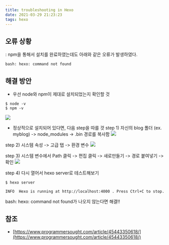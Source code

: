 ```yaml
---
title: troubleshooting in Hexo
date: 2021-03-29 21:23:23
tags: hexo
---
```

## 오류 상황
: npm을 통해서 설치를 완료하였는데도 아래와 같은 오류가 발생하였다. 
```
bash: hexo: command not found
```

## 해결 방안
- 우선 node와 npm이 제대로 설치되었는지 확인할 것
```
$ node -v
$ npm -v
```
![](/hueman_images/error/node.png)

- 정상적으로 설치되어 있다면, 다음 step을 따를 것
step 1) 자신의 blog 폴더 (ex. myblog) -> node_modules -> .bin
  경로를 복사함
![](/hueman_images/error/bin.png)
  
step 2) 시스템 속성 -> 고급 탭 -> 환경 변수
![](/hueman_images/error/systemsetting.png)

step 3) 시스템 변수에서 Path 클릭 -> 편집 클릭 -> 새로만들기 -> 경로 붙여넣기 -> 확인
![](/hueman_images/error/systemsetting2.png)

step 4) 다시 열어서 hexo server로 테스트해보기 
```
$ hexo server

INFO  Hexo is running at http://localhost:4000 . Press Ctrl+C to stop.
```
bash: hexo: command not found가 나오지 않는다면 해결!!

## 참조
- [https://www.programmersought.com/article/45443350618/](https://www.programmersought.com/article/45443350618/)